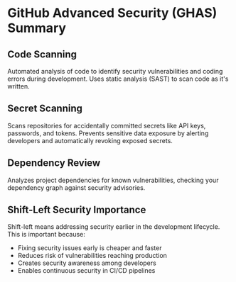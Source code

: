 # GitHub Advanced Security (GHAS) Summary

## Code Scanning
Automated analysis of code to identify security vulnerabilities and coding errors during development. Uses static analysis (SAST) to scan code as it's written.

## Secret Scanning
Scans repositories for accidentally committed secrets like API keys, passwords, and tokens. Prevents sensitive data exposure by alerting developers and automatically revoking exposed secrets.

## Dependency Review
Analyzes project dependencies for known vulnerabilities, checking your dependency graph against security advisories.

## Shift-Left Security Importance
Shift-left means addressing security earlier in the development lifecycle. This is important because:
- Fixing security issues early is cheaper and faster
- Reduces risk of vulnerabilities reaching production
- Creates security awareness among developers
- Enables continuous security in CI/CD pipelines
